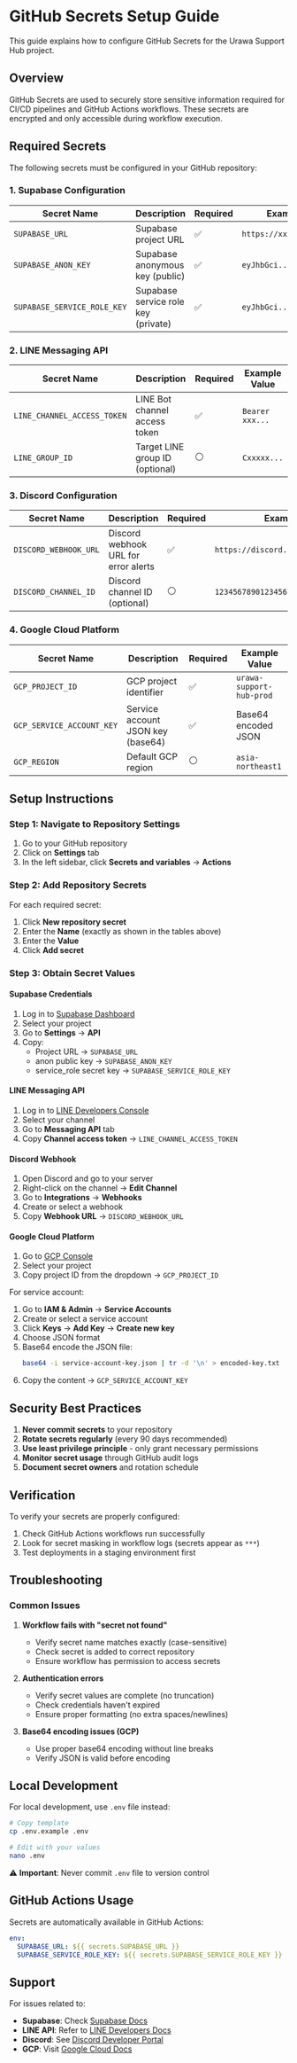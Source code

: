 # GitHub Secrets Setup Guide

This guide explains how to configure GitHub Secrets for the Urawa Support Hub project.

## Overview

GitHub Secrets are used to securely store sensitive information required for CI/CD pipelines and
GitHub Actions workflows. These secrets are encrypted and only accessible during workflow execution.

## Required Secrets

The following secrets must be configured in your GitHub repository:

### 1. Supabase Configuration

| Secret Name                 | Description                         | Required | Example Value               |
| --------------------------- | ----------------------------------- | -------- | --------------------------- |
| `SUPABASE_URL`              | Supabase project URL                | ✅       | `https://xxxxx.supabase.co` |
| `SUPABASE_ANON_KEY`         | Supabase anonymous key (public)     | ✅       | `eyJhbGci...`               |
| `SUPABASE_SERVICE_ROLE_KEY` | Supabase service role key (private) | ✅       | `eyJhbGci...`               |

### 2. LINE Messaging API

| Secret Name                 | Description                     | Required | Example Value   |
| --------------------------- | ------------------------------- | -------- | --------------- |
| `LINE_CHANNEL_ACCESS_TOKEN` | LINE Bot channel access token   | ✅       | `Bearer xxx...` |
| `LINE_GROUP_ID`             | Target LINE group ID (optional) | ⚪       | `Cxxxxx...`     |

### 3. Discord Configuration

| Secret Name           | Description                          | Required | Example Value                          |
| --------------------- | ------------------------------------ | -------- | -------------------------------------- |
| `DISCORD_WEBHOOK_URL` | Discord webhook URL for error alerts | ✅       | `https://discord.com/api/webhooks/...` |
| `DISCORD_CHANNEL_ID`  | Discord channel ID (optional)        | ⚪       | `123456789012345678`                   |

### 4. Google Cloud Platform

| Secret Name               | Description                       | Required | Example Value            |
| ------------------------- | --------------------------------- | -------- | ------------------------ |
| `GCP_PROJECT_ID`          | GCP project identifier            | ✅       | `urawa-support-hub-prod` |
| `GCP_SERVICE_ACCOUNT_KEY` | Service account JSON key (base64) | ✅       | Base64 encoded JSON      |
| `GCP_REGION`              | Default GCP region                | ⚪       | `asia-northeast1`        |

## Setup Instructions

### Step 1: Navigate to Repository Settings

1. Go to your GitHub repository
2. Click on **Settings** tab
3. In the left sidebar, click **Secrets and variables** → **Actions**

### Step 2: Add Repository Secrets

For each required secret:

1. Click **New repository secret**
2. Enter the **Name** (exactly as shown in the tables above)
3. Enter the **Value**
4. Click **Add secret**

### Step 3: Obtain Secret Values

#### Supabase Credentials

1. Log in to [Supabase Dashboard](https://supabase.com/dashboard)
2. Select your project
3. Go to **Settings** → **API**
4. Copy:
   - Project URL → `SUPABASE_URL`
   - anon public key → `SUPABASE_ANON_KEY`
   - service_role secret key → `SUPABASE_SERVICE_ROLE_KEY`

#### LINE Messaging API

1. Log in to [LINE Developers Console](https://developers.line.biz/)
2. Select your channel
3. Go to **Messaging API** tab
4. Copy **Channel access token** → `LINE_CHANNEL_ACCESS_TOKEN`

#### Discord Webhook

1. Open Discord and go to your server
2. Right-click on the channel → **Edit Channel**
3. Go to **Integrations** → **Webhooks**
4. Create or select a webhook
5. Copy **Webhook URL** → `DISCORD_WEBHOOK_URL`

#### Google Cloud Platform

1. Go to [GCP Console](https://console.cloud.google.com/)
2. Select your project
3. Copy project ID from the dropdown → `GCP_PROJECT_ID`

For service account:

1. Go to **IAM & Admin** → **Service Accounts**
2. Create or select a service account
3. Click **Keys** → **Add Key** → **Create new key**
4. Choose JSON format
5. Base64 encode the JSON file:
   ```bash
   base64 -i service-account-key.json | tr -d '\n' > encoded-key.txt
   ```
6. Copy the content → `GCP_SERVICE_ACCOUNT_KEY`

## Security Best Practices

1. **Never commit secrets** to your repository
2. **Rotate secrets regularly** (every 90 days recommended)
3. **Use least privilege principle** - only grant necessary permissions
4. **Monitor secret usage** through GitHub audit logs
5. **Document secret owners** and rotation schedule

## Verification

To verify your secrets are properly configured:

1. Check GitHub Actions workflows run successfully
2. Look for secret masking in workflow logs (secrets appear as `***`)
3. Test deployments in a staging environment first

## Troubleshooting

### Common Issues

1. **Workflow fails with "secret not found"**
   - Verify secret name matches exactly (case-sensitive)
   - Check secret is added to correct repository
   - Ensure workflow has permission to access secrets

2. **Authentication errors**
   - Verify secret values are complete (no truncation)
   - Check credentials haven't expired
   - Ensure proper formatting (no extra spaces/newlines)

3. **Base64 encoding issues (GCP)**
   - Use proper base64 encoding without line breaks
   - Verify JSON is valid before encoding

## Local Development

For local development, use `.env` file instead:

```bash
# Copy template
cp .env.example .env

# Edit with your values
nano .env
```

⚠️ **Important**: Never commit `.env` file to version control

## GitHub Actions Usage

Secrets are automatically available in GitHub Actions:

```yaml
env:
  SUPABASE_URL: ${{ secrets.SUPABASE_URL }}
  SUPABASE_SERVICE_ROLE_KEY: ${{ secrets.SUPABASE_SERVICE_ROLE_KEY }}
```

## Support

For issues related to:

- **Supabase**: Check [Supabase Docs](https://supabase.com/docs)
- **LINE API**: Refer to [LINE Developers Docs](https://developers.line.biz/en/docs/)
- **Discord**: See [Discord Developer Portal](https://discord.com/developers/docs)
- **GCP**: Visit [Google Cloud Docs](https://cloud.google.com/docs)
